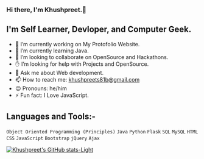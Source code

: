 ### Hi there, I'm Khushpreet.:wave:

## I'm  Self Learner, Devloper, and Computer Geek.

<!--
**khushpreetsinghb/khushpreetsinghb** is a ✨ _special_ ✨ repository because its `README.md` (this file) appears on your GitHub profile.

Here are some ideas to get you started:
-->

- :construction: I’m currently working on  My Protofolio Website.
- :seedling: I’m currently learning Java.
- :eyes: I’m looking to collaborate on OpenSource and Hackathons.
- :raised_hand: I’m looking for help with Projects and OpenSource.
- :speech_balloon: Ask me about Web development.
- :mailbox: How to reach me: khushpreets81b@gmail.com
- :wink: Pronouns: he/him
- :zap: Fun fact: I Love JavaScript.

## Languages and Tools:-

`Object Oriented Programming (Principles)` `Java` `Python` `Flask` `SQL` `MySQL` `HTML` `CSS` `JavaScript` `Bootstrap` `jQuery` `Ajax`

<!-- [![Khushpreet's GitHub stats-Dark](https://github-readme-stats.vercel.app/api?username=khushpreetsinghb&show_icons=true&theme=dark#gh-dark-mode-only)](https://github.com/khushpreetsinghb/github-readme-stats#gh-dark-mode-only) -->
[![Khushpreet's GitHub stats-Light](https://github-readme-stats.vercel.app/api?username=khushpreetsinghb&show_icons=true&theme=default#gh-light-mode-only)](https://github.com/khushpreetsinghb/github-readme-stats#gh-light-mode-only)
<!-- ![Khushpreet's GitHub stats](https://github-readme-stats.vercel.app/api?username=khushpreetsinghb&show_icons=true&theme=radical)
https://github-readme-stats.vercel.app/api?username=[khushpreetsinghb]
![Khushpreet's GitHub stats](https://github-readme-stats.vercel.app/api?username=khushpreetsinghb&count_private=true)
[![Khushpreet's GitHub stats](https://github-readme-stats.vercel.app/api?username=khushpreetsinghb)](https://github.com/khushpreetsinghb/github-readme-stats)
[![Readme Card](https://github-readme-stats.vercel.app/api/pin/?username=khushpreetsinghb&repo=github-readme-stats)](https://github.com/khushpreetsinghb/github-readme-stats)-->
<!-- <picture>
<source 
  srcset="https://github-readme-stats.vercel.app/api?username=khushpreetsinghb&show_icons=true&theme=dark"
  media="(prefers-color-scheme: dark)"
/>
<source
  srcset="https://github-readme-stats.vercel.app/api?username=khushpreetsinghb&show_icons=true"
  media="(prefers-color-scheme: light), (prefers-color-scheme: no-preference)"
/>
<img src="https://github-readme-stats.vercel.app/api?username=khushpreetsinghb&show_icons=true" />
</picture>-->
<!-- [![Dev.to](https://github-readme-stats.vercel.app/api/pin/?username=khushpreetsinghb&repo=dev.to)](https://github.com/thepracticaldev/dev.to)-->



<!-- [![Top Langs](https://github-readme-stats.vercel.app/api/top-langs/?username=khushpreetsinghb&layout=compact)](https://github.com/khushpreetsinghb/github-readme-stats) -->
<!--[![Top Langs](https://github-readme-stats.vercel.app/api/top-langs/?username=khushpreetsinghb&exclude_repo=github-readme-stats,khushpreetsinghb.github.io)](https://github.com/khushpreetsinghb/github-readme-stats)-->
<!-- <a href="https://github.com/khushpreetsinghb/github-readme-stats">
  <img align="center" src="https://github-readme-stats.vercel.app/api/pin/?username=khushpreetsinghb&repo=github-readme-stats" />
</a>
<a href="https://github.com/khushpreetsinghb/convoychat">
  <img align="center" src="https://github-readme-stats.vercel.app/api/pin/?username=khushpreetsinghb&repo=convoychat" />
</a> -->
<!-- [![Khushpreet's wakatime stats](https://github-readme-stats.vercel.app/api/wakatime?username=khushpreetsinghb)](https://github.com/khushpreetsinghb/github-readme-stats) -->
<!-- [![Top Langs](https://github-readme-stats.vercel.app/api/top-langs/?username=khushpreetsinghb&langs_count=8)](https://github.com/khushpreetsinghb/github-readme-stats) -->
<!-- [![Top Langs](https://github-readme-stats.vercel.app/api/top-langs/?username=anuraghazra&hide=javascript,html)](https://github.com/anuraghazra/github-readme-stats) -->
<!-- [![Top Langs](https://github-readme-stats.vercel.app/api/top-langs/?username=anuraghazra&exclude_repo=github-readme-stats,anuraghazra.github.io)](https://github.com/anuraghazra/github-readme-stats) -->
<!-- [![Top Langs](https://github-readme-stats.vercel.app/api/top-langs/?username=khushpreetsinghb)](https://github.com/khushpreetsinghb/github-readme-stats) -->
